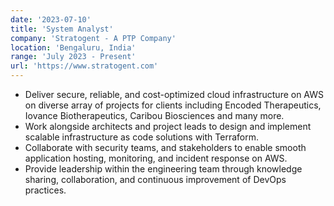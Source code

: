 ```yaml
---
date: '2023-07-10'
title: 'System Analyst'
company: 'Stratogent - A PTP Company'
location: 'Bengaluru, India'
range: 'July 2023 - Present'
url: 'https://www.stratogent.com'
---
```


- Deliver secure, reliable, and cost-optimized cloud infrastructure on AWS on diverse array of projects for clients including Encoded Therapeutics, Iovance Biotherapeutics, Caribou Biosciences and many more.
- Work alongside architects and project leads to design and implement scalable infrastructure as code solutions with Terraform.
- Collaborate with security teams, and stakeholders to enable smooth application hosting, monitoring, and incident response on AWS.
- Provide leadership within the engineering team through knowledge sharing, collaboration, and continuous improvement of DevOps practices.
